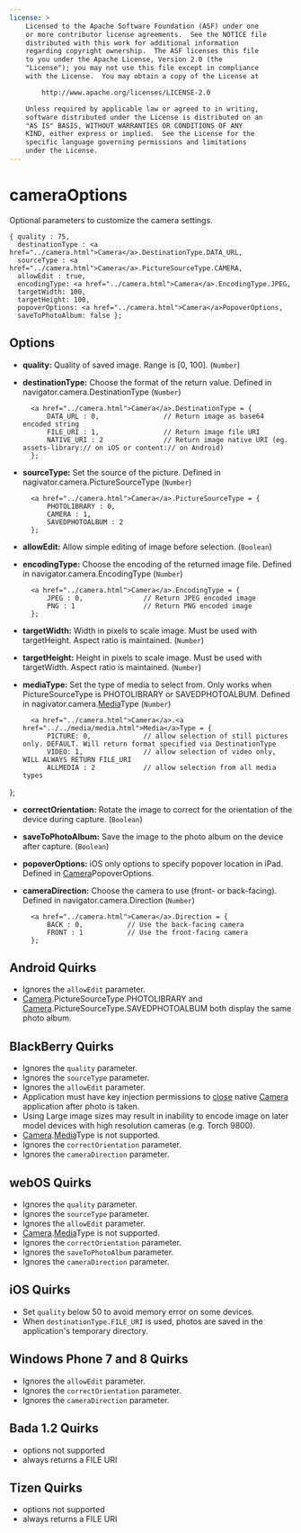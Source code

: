 ```yaml
---
license: >
    Licensed to the Apache Software Foundation (ASF) under one
    or more contributor license agreements.  See the NOTICE file
    distributed with this work for additional information
    regarding copyright ownership.  The ASF licenses this file
    to you under the Apache License, Version 2.0 (the
    "License"); you may not use this file except in compliance
    with the License.  You may obtain a copy of the License at

        http://www.apache.org/licenses/LICENSE-2.0

    Unless required by applicable law or agreed to in writing,
    software distributed under the License is distributed on an
    "AS IS" BASIS, WITHOUT WARRANTIES OR CONDITIONS OF ANY
    KIND, either express or implied.  See the License for the
    specific language governing permissions and limitations
    under the License.
---
```


cameraOptions
=============

Optional parameters to customize the camera settings.

    { quality : 75,
      destinationType : <a href="../camera.html">Camera</a>.DestinationType.DATA_URL,
      sourceType : <a href="../camera.html">Camera</a>.PictureSourceType.CAMERA,
      allowEdit : true,
      encodingType: <a href="../camera.html">Camera</a>.EncodingType.JPEG,
      targetWidth: 100,
      targetHeight: 100,
      popoverOptions: <a href="../camera.html">Camera</a>PopoverOptions,
      saveToPhotoAlbum: false };

Options
-------

- __quality:__ Quality of saved image. Range is [0, 100]. (`Number`)

- __destinationType:__ Choose the format of the return value.  Defined in navigator.camera.DestinationType (`Number`)

        <a href="../camera.html">Camera</a>.DestinationType = {
            DATA_URL : 0,                // Return image as base64 encoded string
            FILE_URI : 1,                // Return image file URI
            NATIVE_URI : 2               // Return image native URI (eg. assets-library:// on iOS or content:// on Android)
        };

- __sourceType:__ Set the source of the picture.  Defined in nagivator.camera.PictureSourceType (`Number`)

        <a href="../camera.html">Camera</a>.PictureSourceType = {
            PHOTOLIBRARY : 0,
            CAMERA : 1,
            SAVEDPHOTOALBUM : 2
        };

- __allowEdit:__ Allow simple editing of image before selection. (`Boolean`)

- __encodingType:__ Choose the encoding of the returned image file.  Defined in navigator.camera.EncodingType (`Number`)

        <a href="../camera.html">Camera</a>.EncodingType = {
            JPEG : 0,               // Return JPEG encoded image
            PNG : 1                 // Return PNG encoded image
        };

- __targetWidth:__ Width in pixels to scale image. Must be used with targetHeight.  Aspect ratio is maintained. (`Number`)
- __targetHeight:__ Height in pixels to scale image. Must be used with targetWidth. Aspect ratio is maintained. (`Number`)

- __mediaType:__ Set the type of media to select from.  Only works when PictureSourceType is PHOTOLIBRARY or SAVEDPHOTOALBUM. Defined in nagivator.camera.<a href="../../media/media.html">Media</a>Type (`Number`)

        <a href="../camera.html">Camera</a>.<a href="../../media/media.html">Media</a>Type = {
            PICTURE: 0,             // allow selection of still pictures only. DEFAULT. Will return format specified via DestinationType
            VIDEO: 1,               // allow selection of video only, WILL ALWAYS RETURN FILE_URI
            ALLMEDIA : 2            // allow selection from all media types
};

- __correctOrientation:__ Rotate the image to correct for the orientation of the device during capture. (`Boolean`)
- __saveToPhotoAlbum:__ Save the image to the photo album on the device after capture. (`Boolean`)
- __popoverOptions:__ iOS only options to specify popover location in iPad.  Defined in <a href="../camera.html">Camera</a>PopoverOptions.
- __cameraDirection:__ Choose the camera to use (front- or back-facing).  Defined in navigator.camera.Direction (`Number`)

        <a href="../camera.html">Camera</a>.Direction = {
            BACK : 0,           // Use the back-facing camera
            FRONT : 1           // Use the front-facing camera
        };

Android Quirks
--------------

- Ignores the `allowEdit` parameter.
- <a href="../camera.html">Camera</a>.PictureSourceType.PHOTOLIBRARY and <a href="../camera.html">Camera</a>.PictureSourceType.SAVEDPHOTOALBUM both display the same photo album.

BlackBerry Quirks
-----------------

- Ignores the `quality` parameter.
- Ignores the `sourceType` parameter.
- Ignores the `allowEdit` parameter.
- Application must have key injection permissions to <a href="../../inappbrowser/inappbrowser.html">close</a> native <a href="../camera.html">Camera</a> application after photo is taken.
- Using Large image sizes may result in inability to encode image on later model devices with high resolution cameras (e.g. Torch 9800).
- <a href="../camera.html">Camera</a>.<a href="../../media/media.html">Media</a>Type is not supported.
- Ignores the `correctOrientation` parameter.
- Ignores the `cameraDirection` parameter.

webOS Quirks
-----------

- Ignores the `quality` parameter.
- Ignores the `sourceType` parameter.
- Ignores the `allowEdit` parameter.
- <a href="../camera.html">Camera</a>.<a href="../../media/media.html">Media</a>Type is not supported.
- Ignores the `correctOrientation` parameter.
- Ignores the `saveToPhotoAlbum` parameter.
- Ignores the `cameraDirection` parameter.

iOS Quirks
--------------

- Set `quality` below 50 to avoid memory error on some devices.
- When `destinationType.FILE_URI` is used, photos are saved in the application's temporary directory. 

Windows Phone 7 and 8 Quirks
--------------

- Ignores the `allowEdit` parameter.
- Ignores the `correctOrientation` parameter.
- Ignores the `cameraDirection` parameter.

Bada 1.2 Quirks
--------------
- options not supported
- always returns a FILE URI

Tizen Quirks
--------------
- options not supported
- always returns a FILE URI
